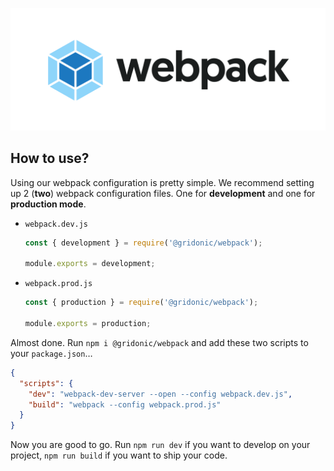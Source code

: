 ![webpack](media/logo.png)

## How to use?

Using our webpack configuration is pretty simple. We recommend setting up 2 (**two**) webpack configuration files. One for **development** and one for **production mode**.

- `webpack.dev.js`
  
  ```js
  const { development } = require('@gridonic/webpack');
  
  module.exports = development;
  ```

- `webpack.prod.js`
  
  ```js
  const { production } = require('@gridonic/webpack');
  
  module.exports = production;
  ```

Almost done. Run `npm i @gridonic/webpack` and add these two scripts to your `package.json`…

```json
{
  "scripts": {
    "dev": "webpack-dev-server --open --config webpack.dev.js",
    "build": "webpack --config webpack.prod.js"
  }
}
```

Now you are good to go. Run `npm run dev` if you want to develop on your project, `npm run build` if you want to ship your code. 
